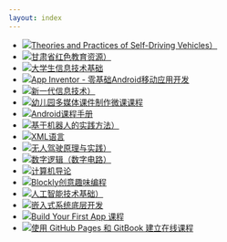 ```yaml
---
layout: index
---
```

* [![Theories and Practices of Self-Driving Vehicles）](/images/book-thumb/ENselfDriving.png)](https://rocape.gitbook.io/selfdrivingen/)
* [![甘肃省红色教育资源）](/images/book-thumb/Educational-Resources-of-gansu-20240304.jpg)](https://www.yuque.com/books/share/30164ee6-d8c8-41cb-86dc-bd02df838aba)
* [![大学生信息技术基础](/images/book-thumb/Information-Technology-Foundation.png)](https://luyuwen.gitbooks.io/uitf/content/)
* [![App Inventor - 零基础Android移动应用开发](/images/book-thumb/app-inventer.png)](https://minghuiwu.gitbooks.io/appinventor/content/)
* [![新一代信息技术）](/images/book-thumb/New-generation-information-technology.png)](https://www.yuque.com/swiftsonwran/myyobi)
* [![幼儿园多媒体课件制作微课课程](/images/book-thumb/kindergarten.png)](https://blockly.gitbook.io/kmcp/)
* [![Android课程手册](/images/book-thumb/android-course.png)](https://mobile100.gitbooks.io/android/content/)
* [![基于机器人的实践方法）](/images/book-thumb/robot-based-practice.png)](https://zhaoyilun22.gitbook.io/robot/)
* [![XML语言](/images/book-thumb/xmlLanguage.png)](https://rocape.gitbook.io/xmllanguage/)
* [![无人驾驶原理与实践）](/images/book-thumb/selfDriving.png)](https://rocape.gitbook.io/selfdrivingcn/)
* [![数字逻辑（数字电路）](/images/book-thumb/Digital-logic-digital-circuit.png)](https://zhumx13.gitbooks.io/graduation_book/content/)
* [![计算机导论](/images/book-thumb/introduce_to_computer.png)](https://kinggolzu.gitbooks.io/introduction-to-computer/content/)
* [![Blockly创意趣味编程](/images/book-thumb/play_with_blockly.png)](https://www.yuque.com/jiangming-gbt6j/onnyrq?)
* [![人工智能技术基础）](/images/book-thumb/AItf.png)](https://rocape.gitbook.io/aitf/)
* [![嵌入式系统底层开发](/images/book-thumb/embed_logo.png)](https://cooc-china.gitbooks.io/embedded-system-development/content/)
* [![Build Your First App 课程](/images/book-thumb/build-your-first-app.jpg)](https://cooc-china.gitbooks.io/build-your-first-app-course/content/)
* [![使用 GitHub Pages 和 GitBook 建立在线课程](/images/book-thumb/howto_logo.png)](https://zhip21.gitbook.io/cooc-howto-book/)
